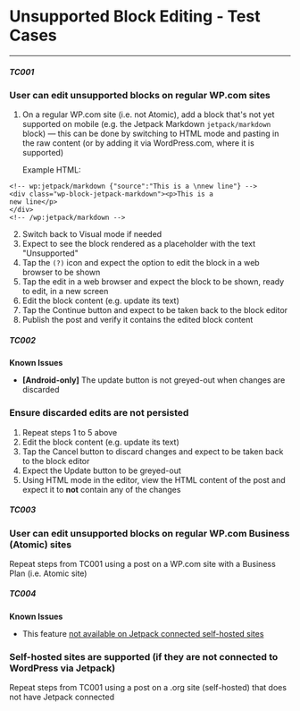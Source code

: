 # Unsupported Block Editing - Test Cases

--------------------------------------------------------------------------------

##### TC001

### User can edit unsupported blocks on regular WP.com sites

1. On a regular WP.com site (i.e. not Atomic), add a block that's not yet supported on mobile (e.g. the Jetpack Markdown `jetpack/markdown` block) — this can be done by switching to HTML mode and pasting in the raw content (or by adding it via WordPress.com, where it is supported)

    Example HTML:
```
<!-- wp:jetpack/markdown {"source":"This is a \nnew line"} -->
<div class="wp-block-jetpack-markdown"><p>This is a
new line</p>
</div>
<!-- /wp:jetpack/markdown -->
```
2. Switch back to Visual mode if needed
3. Expect to see the block rendered as a placeholder with the text "Unsupported"
4. Tap the `(?)` icon and expect the option to edit the block in a web browser to be shown
5. Tap the edit in a web browser and expect the block to be shown, ready to edit, in a new screen
6. Edit the block content (e.g. update its text)
7. Tap the Continue button and expect to be taken back to the block editor
8. Publish the post and verify it contains the edited block content


##### TC002

**Known Issues**
-  **[Android-only]** The update button is not greyed-out when changes are discarded

### Ensure discarded edits are not persisted

1. Repeat steps 1 to 5 above
2. Edit the block content (e.g. update its text)
3. Tap the Cancel button to discard changes and expect to be taken back to the block editor
4. Expect the Update button to be greyed-out
5. Using HTML mode in the editor, view the HTML content of the post and expect it to **not** contain any of the changes

##### TC003

### User can edit unsupported blocks on regular WP.com Business (Atomic) sites

Repeat steps from TC001 using a post on a WP.com site with a Business Plan (i.e. Atomic site)

##### TC004

**Known Issues**
- This feature [not available on Jetpack connected self-hosted sites](https://github.com/wordpress-mobile/gutenberg-mobile/issues/2471)

### Self-hosted sites are supported (if they are not connected to WordPress via Jetpack)

Repeat steps from TC001 using a post on a .org site (self-hosted) that does not have Jetpack connected
